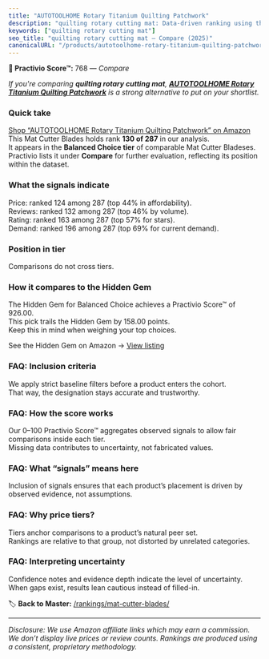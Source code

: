 ```yaml
---
title: "AUTOTOOLHOME Rotary Titanium Quilting Patchwork"
description: "quilting rotary cutting mat: Data-driven ranking using the Practivio Score™. Positioned by quality, value, demand, findability, momentum."
keywords: ["quilting rotary cutting mat"]
seo_title: "quilting rotary cutting mat — Compare (2025)"
canonicalURL: "/products/autotoolhome-rotary-titanium-quilting-patchwork-B082D21Z7G/"
---
```


**🛒 Practivio Score™:** 768 — _Compare_


*If you're comparing **quilting rotary cutting mat**, **[AUTOTOOLHOME Rotary Titanium Quilting Patchwork](https://www.amazon.com/dp/B082D21Z7G?tag=practivio-20)** is a strong alternative to put on your shortlist.*
### Quick take
[Shop “AUTOTOOLHOME Rotary Titanium Quilting Patchwork” on Amazon](https://www.amazon.com/dp/B082D21Z7G?tag=practivio-20)
This Mat Cutter Blades holds rank **130 of 287** in our analysis.  
It appears in the **Balanced Choice tier** of comparable Mat Cutter Bladeses.  
Practivio lists it under **Compare** for further evaluation, reflecting its position within the dataset.

### What the signals indicate
Price: ranked 124 among 287 (top 44% in affordability).  
Reviews: ranked 132 among 287 (top 46% by volume).  
Rating: ranked 163 among 287 (top 57% for stars).  
Demand: ranked 196 among 287 (top 69% for current demand).

### Position in tier
Comparisons do not cross tiers.

### How it compares to the Hidden Gem
The Hidden Gem for Balanced Choice achieves a Practivio Score™ of 926.00.  
This pick trails the Hidden Gem by 158.00 points.  
Keep this in mind when weighing your top choices.  

See the Hidden Gem on Amazon → [View listing](https://www.amazon.com/dp/B00HV4VV92?tag=practivio-20)

### FAQ: Inclusion criteria
We apply strict baseline filters before a product enters the cohort.  
That way, the designation stays accurate and trustworthy.

### FAQ: How the score works
Our 0–100 Practivio Score™ aggregates observed signals to allow fair comparisons inside each tier.  
Missing data contributes to uncertainty, not fabricated values.

### FAQ: What “signals” means here
Inclusion of signals ensures that each product’s placement is driven by observed evidence, not assumptions.

### FAQ: Why price tiers?
Tiers anchor comparisons to a product’s natural peer set.  
Rankings are relative to that group, not distorted by unrelated categories.

### FAQ: Interpreting uncertainty
Confidence notes and evidence depth indicate the level of uncertainty.  
When gaps exist, results lean cautious instead of filled-in.

<!-- Missing template for Compare/CompareWithinPriceClass -->


🏷️ **Back to Master:** [/rankings/mat-cutter-blades/](/rankings/mat-cutter-blades/)

---
_Disclosure: We use Amazon affiliate links which may earn a commission. We don’t display live prices or review counts. Rankings are produced using a consistent, proprietary methodology._
